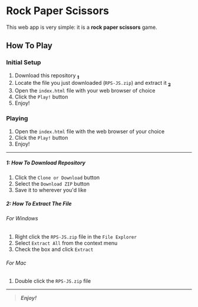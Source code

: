 [//]: # (Start README.md file)

Rock Paper Scissors
===================

This web app is very simple: it is a **rock paper scissors** game.

How To Play
-----------

### Initial Setup

1. Download this repository **[<sub>1</sub>](#1-how-to-download-repository)**
2. Locate the file you just downloaded (`RPS-JS.zip`) and extract it **[<sub>2</sub>](#2-how-to-extract-the-file)**
3. Open the `index.html` file with your web browser of choice
4. Click the `Play!` button
5. Enjoy!

### Playing

1. Open the `index.html` file with the web browser of your choice
2. Click the `Play!` button
3. Enjoy!

________

##### 1: How To Download Repository

1. Click the `Clone or Download` button
2. Select the `Download ZIP` button
3. Save it to wherever you'd like

##### 2: How To Extract The File

###### For Windows

1. Right click the `RPS-JS.zip` file in the `File Explorer`
2. Select `Extract All` from the context menu
3. Check the box and click `Extract`

###### For Mac

1. Double click the `RPS-JS.zip` file

________

<!--
# Command Line

1. `tsc -w` = watch typescript, include no comments
2. `tsc -init` = creates config file
3. `scss --watch assets/stylesheets/sass:assets/stylesheets/css` = watch sass
4. `tsfmt -r --baseDir assets/scripts/ts` = format typescript replace/reformat
________
-->

> **_Enjoy!_**

[//]: # "End README.md file"
